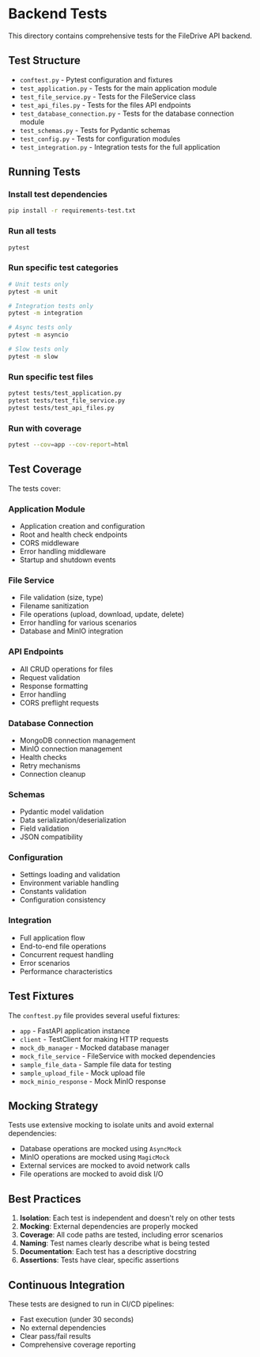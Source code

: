 # Backend Tests

This directory contains comprehensive tests for the FileDrive API backend.

## Test Structure

- `conftest.py` - Pytest configuration and fixtures
- `test_application.py` - Tests for the main application module
- `test_file_service.py` - Tests for the FileService class
- `test_api_files.py` - Tests for the files API endpoints
- `test_database_connection.py` - Tests for the database connection module
- `test_schemas.py` - Tests for Pydantic schemas
- `test_config.py` - Tests for configuration modules
- `test_integration.py` - Integration tests for the full application

## Running Tests

### Install test dependencies

```bash
pip install -r requirements-test.txt
```

### Run all tests

```bash
pytest
```

### Run specific test categories

```bash
# Unit tests only
pytest -m unit

# Integration tests only
pytest -m integration

# Async tests only
pytest -m asyncio

# Slow tests only
pytest -m slow
```

### Run specific test files

```bash
pytest tests/test_application.py
pytest tests/test_file_service.py
pytest tests/test_api_files.py
```

### Run with coverage

```bash
pytest --cov=app --cov-report=html
```

## Test Coverage

The tests cover:

### Application Module

- Application creation and configuration
- Root and health check endpoints
- CORS middleware
- Error handling middleware
- Startup and shutdown events

### File Service

- File validation (size, type)
- Filename sanitization
- File operations (upload, download, update, delete)
- Error handling for various scenarios
- Database and MinIO integration

### API Endpoints

- All CRUD operations for files
- Request validation
- Response formatting
- Error handling
- CORS preflight requests

### Database Connection

- MongoDB connection management
- MinIO connection management
- Health checks
- Retry mechanisms
- Connection cleanup

### Schemas

- Pydantic model validation
- Data serialization/deserialization
- Field validation
- JSON compatibility

### Configuration

- Settings loading and validation
- Environment variable handling
- Constants validation
- Configuration consistency

### Integration

- Full application flow
- End-to-end file operations
- Concurrent request handling
- Error scenarios
- Performance characteristics

## Test Fixtures

The `conftest.py` file provides several useful fixtures:

- `app` - FastAPI application instance
- `client` - TestClient for making HTTP requests
- `mock_db_manager` - Mocked database manager
- `mock_file_service` - FileService with mocked dependencies
- `sample_file_data` - Sample file data for testing
- `sample_upload_file` - Mock upload file
- `mock_minio_response` - Mock MinIO response

## Mocking Strategy

Tests use extensive mocking to isolate units and avoid external dependencies:

- Database operations are mocked using `AsyncMock`
- MinIO operations are mocked using `MagicMock`
- External services are mocked to avoid network calls
- File operations are mocked to avoid disk I/O

## Best Practices

1. **Isolation**: Each test is independent and doesn't rely on other tests
2. **Mocking**: External dependencies are properly mocked
3. **Coverage**: All code paths are tested, including error scenarios
4. **Naming**: Test names clearly describe what is being tested
5. **Documentation**: Each test has a descriptive docstring
6. **Assertions**: Tests have clear, specific assertions

## Continuous Integration

These tests are designed to run in CI/CD pipelines:

- Fast execution (under 30 seconds)
- No external dependencies
- Clear pass/fail results
- Comprehensive coverage reporting



